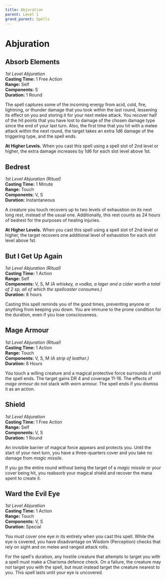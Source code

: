```yaml
---
title: Abjuration
parent: Level 1
grand_parent: Spells
---
```


# Abjuration

## Absorb Elements
*1st Level Abjuration*<br>
**Casting Time:** 1 Free Action<br>
**Range:** Self<br>
**Components:** S<br>
**Duration:** 1 Round

The spell captures some of the incoming energy from acid, cold, fire, lightning, or thunder damage that you took within the last round, lessening its effect on you and storing it for your next melee attack. You recover half of the hit points that you have lost to damage of the chosen damage type since the end of your last turn. Also, the first time that you hit with a melee attack within the next round, the target takes an extra 1d6 damage of the triggering type, and the spell ends.

**At Higher Levels.** When you cast this spell using a spell slot of 2nd level or higher, the extra damage increases by 1d6 for each slot level above 1st.

## Bedrest
*1st Level Abjuration (Ritual)*<br>
**Casting Time:** 1 Minute<br>
**Range:** Touch<br>
**Components:** V, S<br>
**Duration:** Instantaneous

A creature you touch recovers up to two levels of exhaustion on its next long rest, instead of the usual one. Additionally, this rest counts as 24 hours of bedrest for the purposes of healing injuries.

**At Higher Levels.** When you cast this spell using a spell slot of 2nd level or higher, the target recovers one additional level of exhaustion for each slot level above 1st.

## But I Get Up Again
*1st Level Abjuration (Ritual)*<br>
**Casting Time:** 1 Action<br>
**Range:** Self<br>
**Components:** V, S, M *(A whiskey, a vodka, a lager and a cider worth a total of 2 sp, all of which the spellcaster consumes.)*<br>
**Duration:** 8 hours

Casting this spell reminds you of the good times, preventing anyone or anything from keeping you down. You are immune to the prone condition for the duration, even if you lose consciousness.

## Mage Armour
*1st Level Abjuration (Ritual)*<br>
**Casting Time:** 1 Action<br>
**Range:** Touch<br>
**Components:** V, S, M *(A strip of leather.)*<br>
**Duration:** 8 Hours

You touch a willing creature and a magical protective force surrounds it until the spell ends. The target gains DR 4 and coverage 11-16. The effects of *mage armour* do not stack with worn armour. The spell ends if you dismiss it as an action.

## Shield
*1st Level Abjuration*<br>
**Casting Time:** 1 Free Action<br>
**Range:** Self<br>
**Components:** V, S<br>
**Duration:** 1 Round

An invisible barrier of magical force appears and protects you. Until the start of your next turn, you have a three-quarters cover and you take no damage from *magic missile*.

If you go the entire round without being the target of a *magic missile* or your cover being hit, you reabsorb your magical shield and recover the mana spent to create it.

## Ward the Evil Eye
*1st Level Abjuration*<br>
**Casting Time:** 1 Action<br>
**Range:** Touch<br>
**Components:** V, S<br>
**Duration:** Special

You must cover one eye in its entirety when you cast this spell. While the eye is covered, you have disadvantage on Wisdom (Perception) checks that rely on sight and on melee and ranged attack rolls.

For the spell's duration, any hostile creature that attempts to target you with a spell must make a Charisma defence check. On a failure, the creature may not target you with the spell, but must instead target the creature nearest to you. This spell lasts until your eye is uncovered.
